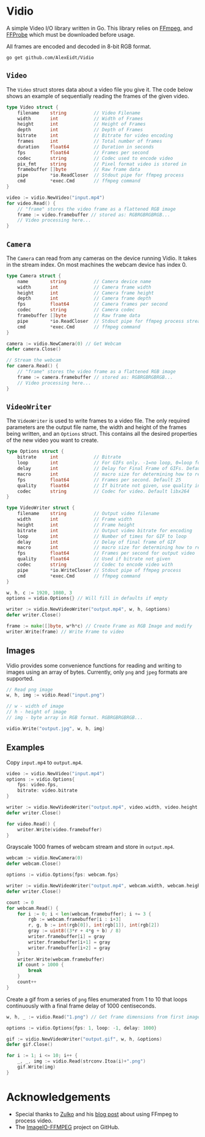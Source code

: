 # Vidio

A simple Video I/O library written in Go. This library relies on [FFmpeg](https://www.ffmpeg.org/), and [FFProbe](https://www.ffmpeg.org/) which must be downloaded before usage.

All frames are encoded and decoded in 8-bit RGB format.

```
go get github.com/AlexEidt/Vidio
```

## `Video`

The `Video` struct stores data about a video file you give it. The code below shows an example of sequentially reading the frames of the given video.

```go
type Video struct {
	filename    string          // Video Filename
	width       int             // Width of Frames
	height      int             // Height of Frames
	depth       int             // Depth of Frames
	bitrate     int             // Bitrate for video encoding
	frames      int             // Total number of frames
	duration    float64         // Duration in seconds
	fps         float64         // Frames per second
	codec       string          // Codec used to encode video
	pix_fmt     string          // Pixel format video is stored in
	framebuffer []byte          // Raw frame data
	pipe        *io.ReadCloser  // Stdout pipe for ffmpeg process
	cmd         *exec.Cmd       // ffmpeg command
}
```

```go
video := vidio.NewVideo("input.mp4")
for video.Read() {
	// "frame" stores the video frame as a flattened RGB image
	frame := video.framebuffer // stored as: RGBRGBRGBRGB...
	// Video processing here...
}
```

## `Camera`

The `Camera` can read from any cameras on the device running Vidio. It takes in the stream index. On most machines the webcam device has index 0.

```go
type Camera struct {
	name        string          // Camera device name
	width       int             // Camera frame width
	height      int             // Camera frame height
	depth       int             // Camera frame depth
	fps         float64         // Camera frames per second
	codec       string          // Camera codec
	framebuffer []byte          // Raw frame data
	pipe        *io.ReadCloser  // Stdout pipe for ffmpeg process streaming webcam
	cmd         *exec.Cmd       // ffmpeg command
}
```

```go
camera := vidio.NewCamera(0) // Get Webcam
defer camera.Close()

// Stream the webcam
for camera.Read() {
	// "frame" stores the video frame as a flattened RGB image
	frame := camera.framebuffer // stored as: RGBRGBRGBRGB...
	// Video processing here...
}
```

## `VideoWriter`

The `VideoWriter` is used to write frames to a video file. The only required parameters are the output file name, the width and height of the frames being written, and an `Options` struct. This contains all the desired properties of the new video you want to create.

```go
type Options struct {
	bitrate     int             // Bitrate
	loop        int             // For GIFs only. -1=no loop, 0=loop forever, >0=loop n times
	delay       int             // Delay for Final Frame of GIFs. Default -1 (Use same delay as previous frame)
	macro       int             // macro size for determining how to resize frames for codecs. Default 16
	fps         float64         // Frames per second. Default 25
	quality     float64         // If bitrate not given, use quality instead. Must be between 0 and 1. 0:best, 1:worst
	codec       string          // Codec for video. Default libx264
}
```

```go
type VideoWriter struct {
	filename    string          // Output video filename
	width       int             // Frame width
	height      int             // Frame height
	bitrate     int             // Output video bitrate for encoding
	loop        int             // Number of times for GIF to loop
	delay       int             // Delay of final frame of GIF
	macro       int             // macro size for determining how to resize frames for codecs
	fps         float64         // Frames per second for output video
	quality     float64         // Used if bitrate not given
	codec       string          // Codec to encode video with
	pipe        *io.WriteCloser // Stdout pipe of ffmpeg process
	cmd         *exec.Cmd       // ffmpeg command
}
```

```go
w, h, c := 1920, 1080, 3
options = vidio.Options{} // Will fill in defaults if empty

writer := vidio.NewVideoWriter("output.mp4", w, h, &options)
defer writer.Close()

frame := make([]byte, w*h*c) // Create Frame as RGB Image and modify
writer.Write(frame) // Write Frame to video
```

## Images

Vidio provides some convenience functions for reading and writing to images using an array of bytes. Currently, only `png` and `jpeg` formats are supported.

```go
// Read png image
w, h, img := vidio.Read("input.png")

// w - width of image
// h - height of image
// img - byte array in RGB format. RGBRGBRGBRGB...

vidio.Write("output.jpg", w, h, img)
```

## Examples

Copy `input.mp4` to `output.mp4`.

```go
video := vidio.NewVideo("input.mp4")
options := vidio.Options{
	fps: video.fps,
	bitrate: video.bitrate
}

writer := vidio.NewVideoWriter("output.mp4", video.width, video.height, &options)
defer writer.Close()

for video.Read() {
    writer.Write(video.framebuffer)
}
```

Grayscale 1000 frames of webcam stream and store in `output.mp4`.

```go
webcam := vidio.NewCamera(0)
defer webcam.Close()

options := vidio.Options{fps: webcam.fps}

writer := vidio.NewVideoWriter("output.mp4", webcam.width, webcam.height, &options)
defer writer.Close()

count := 0
for webcam.Read() {
	for i := 0; i < len(webcam.framebuffer); i += 3 {
		rgb := webcam.framebuffer[i : i+3]
		r, g, b := int(rgb[0]), int(rgb[1]), int(rgb[2])
		gray := uint8((3*r + 4*g + b) / 8)
		writer.framebuffer[i] = gray
		writer.framebuffer[i+1] = gray
		writer.framebuffer[i+2] = gray
	}
	writer.Write(webcam.framebuffer)
	if count > 1000 {
		break
	}
	count++
}
```

Create a gif from a series of `png` files enumerated from 1 to 10 that loops continuously with a final frame delay of 1000 centiseconds.

```go
w, h, _ := vidio.Read("1.png") // Get frame dimensions from first image

options := vidio.Options{fps: 1, loop: -1, delay: 1000}

gif := vidio.NewVideoWriter("output.gif", w, h, &options)
defer gif.Close()

for i := 1; i <= 10; i++ {
	_, _, img := vidio.Read(strconv.Itoa(i)+".png")
	gif.Write(img)
}
```

# Acknowledgements

* Special thanks to [Zulko](http://zulko.github.io/) and his [blog post](http://zulko.github.io/blog/2013/09/27/read-and-write-video-frames-in-python-using-ffmpeg/) about using FFmpeg to process video.
* The [ImageIO-FFMPEG](https://github.com/imageio/imageio-ffmpeg/) project on GitHub.